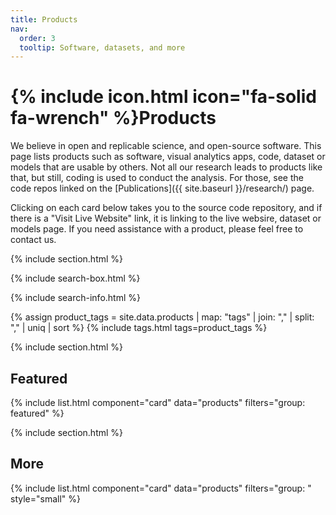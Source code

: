 ```yaml
---
title: Products
nav:
  order: 3
  tooltip: Software, datasets, and more
---
```


# {% include icon.html icon="fa-solid fa-wrench" %}Products

We believe in open and replicable science, and open-source software. 
This page lists products such as software, visual analytics apps, code, dataset or models that are usable by others. 
Not all our research leads to products like that, but still, coding is used to conduct the analysis. For those, see the code repos 
linked on the [Publications]({{ site.baseurl }}/research/) page. 


Clicking on each card below takes you to the source code repository, 
and if there is a "Visit Live Website" link, it is linking to the live websire, dataset or models page. 
If you need assistance with a product, please feel free to contact us. 

{% include section.html %}

{% include search-box.html %}

{% include search-info.html %}

<!-- Collect and display unique tags from _data/products.yaml -->
{% assign product_tags = site.data.products | map: "tags" | join: "," | split: "," | uniq | sort %}
{% include tags.html tags=product_tags %}

{% include section.html %}

## Featured

{% include list.html component="card" data="products" filters="group: featured" %}

{% include section.html %}

## More

{% include list.html component="card" data="products" filters="group: " style="small" %}
